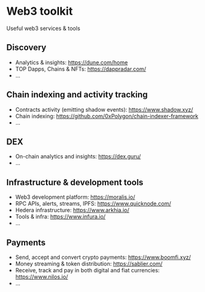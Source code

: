 # Web3 toolkit
Useful web3 services & tools

## Discovery
- Analytics & insights: https://dune.com/home
- TOP Dapps, Chains & NFTs: https://dappradar.com/
- ...

## Chain indexing and activity tracking
- Contracts activity (emitting shadow events): https://www.shadow.xyz/
- Chain indexing: https://github.com/0xPolygon/chain-indexer-framework
- ...

## DEX
- On-chain analytics and insights: https://dex.guru/
- ...

## Infrastructure & development tools
- Web3 development platform: https://moralis.io/
- RPC APIs, alerts, streams, IPFS: https://www.quicknode.com/
- Hedera infrastructure: https://www.arkhia.io/
- Tools & infra: https://www.infura.io/
- ...

## Payments
- Send, accept and convert crypto payments: https://www.boomfi.xyz/
- Money streaming & token distribution: https://sablier.com/
- Receive, track and pay in both digital and fiat currencies: https://www.nilos.io/
- ...

